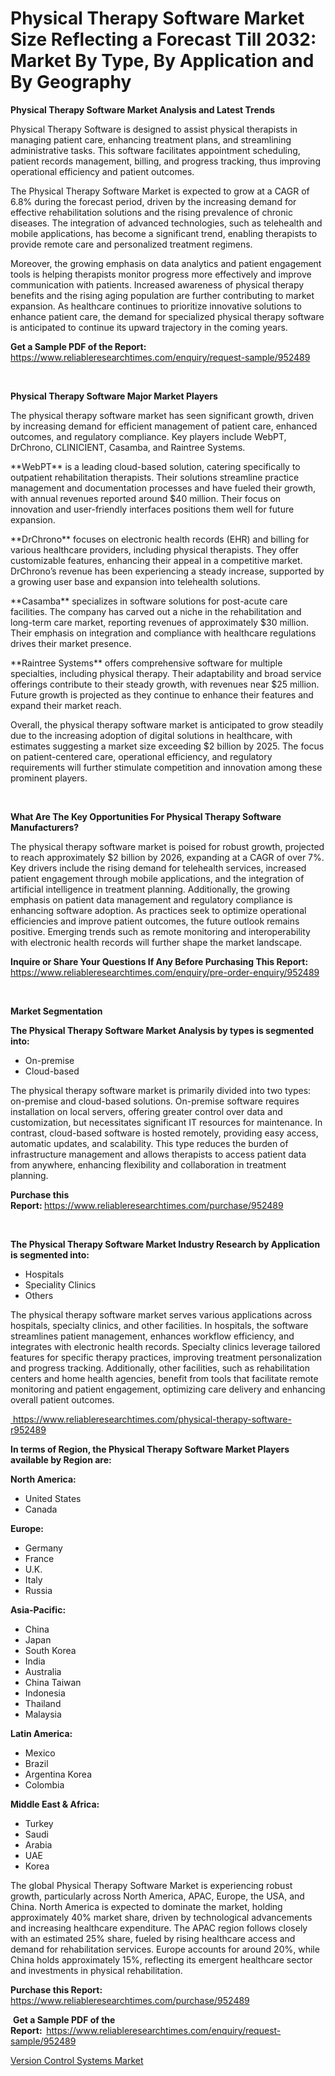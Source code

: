 <p><h1>Physical Therapy Software Market Size Reflecting a Forecast Till 2032: Market By Type, By Application and By Geography</h1></p><p><strong>Physical Therapy Software Market Analysis and Latest Trends</strong></p>
<p><p>Physical Therapy Software is designed to assist physical therapists in managing patient care, enhancing treatment plans, and streamlining administrative tasks. This software facilitates appointment scheduling, patient records management, billing, and progress tracking, thus improving operational efficiency and patient outcomes. </p><p>The Physical Therapy Software Market is expected to grow at a CAGR of 6.8% during the forecast period, driven by the increasing demand for effective rehabilitation solutions and the rising prevalence of chronic diseases. The integration of advanced technologies, such as telehealth and mobile applications, has become a significant trend, enabling therapists to provide remote care and personalized treatment regimens. </p><p>Moreover, the growing emphasis on data analytics and patient engagement tools is helping therapists monitor progress more effectively and improve communication with patients. Increased awareness of physical therapy benefits and the rising aging population are further contributing to market expansion. As healthcare continues to prioritize innovative solutions to enhance patient care, the demand for specialized physical therapy software is anticipated to continue its upward trajectory in the coming years.</p></p>
<p><strong>Get a Sample PDF of the Report:&nbsp;</strong> <a href="https://www.reliableresearchtimes.com/enquiry/request-sample/952489?utm_campaign=2237&utm_medium=2&utm_source=Github&utm_content=ia&utm_term=06032025&utm_id=physical-therapy-software">https://www.reliableresearchtimes.com/enquiry/request-sample/952489</a></p>
<p>&nbsp;</p>
<p><strong>Physical Therapy Software Major Market Players</strong></p>
<p><p>The physical therapy software market has seen significant growth, driven by increasing demand for efficient management of patient care, enhanced outcomes, and regulatory compliance. Key players include WebPT, DrChrono, CLINICIENT, Casamba, and Raintree Systems. </p><p>**WebPT** is a leading cloud-based solution, catering specifically to outpatient rehabilitation therapists. Their solutions streamline practice management and documentation processes and have fueled their growth, with annual revenues reported around $40 million. Their focus on innovation and user-friendly interfaces positions them well for future expansion.</p><p>**DrChrono** focuses on electronic health records (EHR) and billing for various healthcare providers, including physical therapists. They offer customizable features, enhancing their appeal in a competitive market. DrChrono’s revenue has been experiencing a steady increase, supported by a growing user base and expansion into telehealth solutions.</p><p>**Casamba** specializes in software solutions for post-acute care facilities. The company has carved out a niche in the rehabilitation and long-term care market, reporting revenues of approximately $30 million. Their emphasis on integration and compliance with healthcare regulations drives their market presence.</p><p>**Raintree Systems** offers comprehensive software for multiple specialties, including physical therapy. Their adaptability and broad service offerings contribute to their steady growth, with revenues near $25 million. Future growth is projected as they continue to enhance their features and expand their market reach.</p><p>Overall, the physical therapy software market is anticipated to grow steadily due to the increasing adoption of digital solutions in healthcare, with estimates suggesting a market size exceeding $2 billion by 2025. The focus on patient-centered care, operational efficiency, and regulatory requirements will further stimulate competition and innovation among these prominent players.</p></p>
<p>&nbsp;</p>
<p><strong>What Are The Key Opportunities For Physical Therapy Software Manufacturers?</strong></p>
<p><p>The physical therapy software market is poised for robust growth, projected to reach approximately $2 billion by 2026, expanding at a CAGR of over 7%. Key drivers include the rising demand for telehealth services, increased patient engagement through mobile applications, and the integration of artificial intelligence in treatment planning. Additionally, the growing emphasis on patient data management and regulatory compliance is enhancing software adoption. As practices seek to optimize operational efficiencies and improve patient outcomes, the future outlook remains positive. Emerging trends such as remote monitoring and interoperability with electronic health records will further shape the market landscape.</p></p>
<p><strong>Inquire or Share Your Questions If Any Before Purchasing This Report:</strong> <a href="https://www.reliableresearchtimes.com/enquiry/pre-order-enquiry/952489?utm_campaign=2237&utm_medium=2&utm_source=Github&utm_content=ia&utm_term=06032025&utm_id=physical-therapy-software">https://www.reliableresearchtimes.com/enquiry/pre-order-enquiry/952489</a></p>
<p>&nbsp;</p>
<p><strong>Market Segmentation</strong></p>
<p><strong>The Physical Therapy Software Market Analysis by types is segmented into:</strong></p>
<p><ul><li>On-premise</li><li>Cloud-based</li></ul></p>
<p><p>The physical therapy software market is primarily divided into two types: on-premise and cloud-based solutions. On-premise software requires installation on local servers, offering greater control over data and customization, but necessitates significant IT resources for maintenance. In contrast, cloud-based software is hosted remotely, providing easy access, automatic updates, and scalability. This type reduces the burden of infrastructure management and allows therapists to access patient data from anywhere, enhancing flexibility and collaboration in treatment planning.</p></p>
<p><strong>Purchase this Report:&nbsp;</strong><a href="https://www.reliableresearchtimes.com/purchase/952489?utm_campaign=2237&utm_medium=2&utm_source=Github&utm_content=ia&utm_term=06032025&utm_id=physical-therapy-software">https://www.reliableresearchtimes.com/purchase/952489</a></p>
<p>&nbsp;</p>
<p><strong>The Physical Therapy Software Market Industry Research by Application is segmented into:</strong></p>
<p><ul><li>Hospitals</li><li>Speciality Clinics</li><li>Others</li></ul></p>
<p><p>The physical therapy software market serves various applications across hospitals, specialty clinics, and other facilities. In hospitals, the software streamlines patient management, enhances workflow efficiency, and integrates with electronic health records. Specialty clinics leverage tailored features for specific therapy practices, improving treatment personalization and progress tracking. Additionally, other facilities, such as rehabilitation centers and home health agencies, benefit from tools that facilitate remote monitoring and patient engagement, optimizing care delivery and enhancing overall patient outcomes.</p></p>
<p><a href="https://www.reliableresearchtimes.com/physical-therapy-software-r952489?utm_campaign=2237&utm_medium=2&utm_source=Github&utm_content=ia&utm_term=06032025&utm_id=physical-therapy-software">&nbsp;https://www.reliableresearchtimes.com/physical-therapy-software-r952489</a></p>
<p><strong>In terms of Region, the Physical Therapy Software Market Players available by Region are:</strong></p>
<p>
    <p> <strong> North America: </strong>
        <ul>
            <li>United States</li>
            <li>Canada</li>
        </ul>
        </p> 
    <p> <strong> Europe: </strong>
        <ul>
            <li>Germany</li>
            <li>France</li>
            <li>U.K.</li>
            <li>Italy</li>
            <li>Russia</li>
        </ul>
        </p> 
    <p> <strong> Asia-Pacific: </strong>
        <ul>
            <li>China</li>
            <li>Japan</li>
            <li>South Korea</li>
            <li>India</li>
            <li>Australia</li>
            <li>China Taiwan</li>
            <li>Indonesia</li>
            <li>Thailand</li>
            <li>Malaysia</li>
        </ul>
        </p> 
    <p> <strong> Latin America: </strong>
        <ul>
            <li>Mexico</li>
            <li>Brazil</li>
            <li>Argentina Korea</li>
            <li>Colombia</li>
        </ul>
        </p> 
    <p> <strong> Middle East & Africa: </strong>
        <ul>
            <li>Turkey</li>
            <li>Saudi</li>
            <li>Arabia</li>
            <li>UAE</li>
            <li>Korea</li>
        </ul>
    </p>
    </p>
<p><p>The global Physical Therapy Software Market is experiencing robust growth, particularly across North America, APAC, Europe, the USA, and China. North America is expected to dominate the market, holding approximately 40% market share, driven by technological advancements and increasing healthcare expenditure. The APAC region follows closely with an estimated 25% share, fueled by rising healthcare access and demand for rehabilitation services. Europe accounts for around 20%, while China holds approximately 15%, reflecting its emergent healthcare sector and investments in physical rehabilitation.</p></p>
<p><strong>Purchase this Report: </strong><a href="https://www.reliableresearchtimes.com/purchase/952489?utm_campaign=2237&utm_medium=2&utm_source=Github&utm_content=ia&utm_term=06032025&utm_id=physical-therapy-software">https://www.reliableresearchtimes.com/purchase/952489</a></p>
<p>&nbsp;<strong>Get a Sample PDF of the Report:&nbsp;&nbsp;</strong><a href="https://www.reliableresearchtimes.com/enquiry/request-sample/952489?utm_campaign=2237&utm_medium=2&utm_source=Github&utm_content=ia&utm_term=06032025&utm_id=physical-therapy-software">https://www.reliableresearchtimes.com/enquiry/request-sample/952489</a></p>
<p><strong></strong></p>
<p><p><a href="https://github.com/mcfred89/Market-Research-Report-List-1/blob/main/version-control-systems-market.md?utm_campaign=2237&utm_medium=2&utm_source=Github&utm_content=ia&utm_term=06032025&utm_id=physical-therapy-software">Version Control Systems Market</a></p></p>